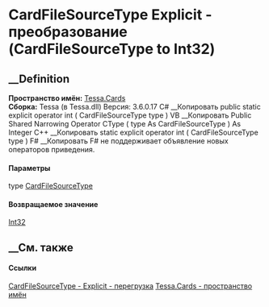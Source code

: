 # CardFileSourceType Explicit \- преобразование (CardFileSourceType to Int32)
##  __Definition
 **Пространство имён:** [Tessa.Cards](N_Tessa_Cards.htm)  
 **Сборка:** Tessa (в Tessa.dll) Версия: 3.6.0.17
C# __Копировать
     public static explicit operator int (
    	CardFileSourceType type
    )
VB __Копировать
     Public Shared Narrowing Operator CType ( 
    	type As CardFileSourceType
    ) As Integer
C++ __Копировать
     static explicit operator int (
    	CardFileSourceType type
    )
F# __Копировать
    F# не поддерживает объявление новых операторов приведения.
#### Параметры
type [CardFileSourceType](T_Tessa_Cards_CardFileSourceType.htm)
#### Возвращаемое значение
[Int32](https://learn.microsoft.com/dotnet/api/system.int32)
##  __См. также
#### Ссылки
[CardFileSourceType - ](T_Tessa_Cards_CardFileSourceType.htm)
[Explicit \-
перегрузка](Overload_Tessa_Cards_CardFileSourceType_op_Explicit.htm)
[Tessa.Cards - пространство имён](N_Tessa_Cards.htm)
